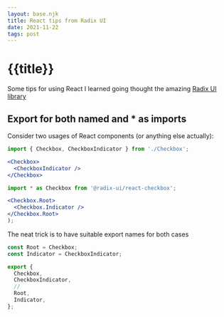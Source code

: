 ```yaml
---
layout: base.njk
title: React tips from Radix UI
date: 2021-11-22
tags: post
---
```

# {{title}}
Some tips for using React I learned going thought the amazing [Radix UI library](https://www.radix-ui.com/)

## Export for both named and * as imports
Consider two usages of React components (or anything else actually):

```jsx
import { Checkbox, CheckboxIndicator } from './Checkbox';

<Checkbox>
  <CheckboxIndicator />
</Checkbox>
```
```jsx
import * as Checkbox from '@radix-ui/react-checkbox';

<Checkbox.Root>
  <Checkbox.Indicator />
</Checkbox.Root>
);
```
The neat trick is to have suitable export names for both cases
```jsx
const Root = Checkbox;
const Indicator = CheckboxIndicator;

export {
  Checkbox,
  CheckboxIndicator,
  //
  Root,
  Indicator,
};
```